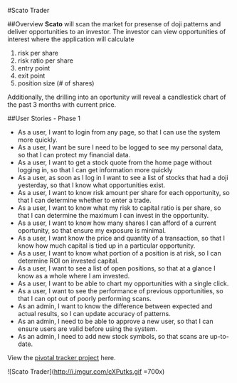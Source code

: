 #Scato Trader

##Overview
**Scato** will scan the market for presense of doji patterns and deliver opportunities to an investor.  The investor can view opportunities of interest where the application will calculate

1. risk per share
2. risk ratio per share
3. entry point
4. exit point
5. position size (# of shares)

Additionally, the drilling into an oportunity will reveal a candlestick chart of the past 3 months with current price.

##User Stories - Phase 1

* As a user, I want to login from any page, so that I can use the system more quickly.
*  As a user, I want be sure I need to be logged to see my personal data, so that I can protect my financial data.
* As a user, I want to get a stock quote from the home page without logging in, so that I can get information more quickly
* As a user, as soon as I log in I want to see a list of stocks that had a doji yesterday, so that I know what opportunities exist.
* As a user, I want to know  risk amount per share for each opportunity, so that I can determine whether to enter a trade.
* As a user, I want to know what my risk to capital ratio is per share, so that I can determine the maximum I can invest in the opportunity.
* As a user, I want to know how many shares I can afford of a current oportunity, so that ensure my exposure is minimal.
* As a user, I want know the price and quantity of a transaction, so that I know how much capital is tied up in a particular opportunity.
* As a user, I want to know what portion of a position is at risk, so I can determine ROI on invested capital.
* As a user, I want to see a list of open positions, so that at a glance I know as a whole where I am invested.
* As a user, I want to be able to chart my opportunities with a single click.
* As a user, I want to see the performance of previous opportunities, so that I can opt out of poorly performing scans.
* As an admin, I want to know the difference between expected and actual results, so I can update accuracy of patterns.
* As an admin, I need to be able to approve a new user, so that I can ensure users are valid before using the system.
* As an admin, I need to add new stock symbols, so that scans are up-to-date.

View the [pivotal tracker project](https://www.pivotaltracker.com/s/projects/1047160) here.

![Scato Trader](http://i.imgur.com/cXPutks.gif =700x)
